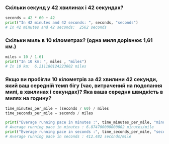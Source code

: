 ### Скільки секунд у 42 хвилинах і 42 секундах?
```python
seconds = 42 * 60 + 42
print("In 42 minutes and 42 seconds: ", seconds, "seconds")
# In 42 minutes and 42 seconds:  2562 seconds
```

### Скільки миль в 10 кілометрах? (одна миля дорівнює 1,61 км.)
```python
miles = 10 / 1.61
print("In 10 km: ", miles , "miles")
# In 10 km:  6.211180124223602 miles
```

### Якщо ви пробігли 10 кілометрів за 42 хвилини 42 секунди, який ваш середній темп бігу (час, витрачений на подолання милі, в хвилинах і секундах)? Яка ваша середня швидкість в милях на годину?
```python
time_minutes_per_mile = (seconds / 60) / miles
time_seconds_per_mile = seconds / miles

print("Everage running pace in minutes :", time_minutes_per_mile, "minutes/mile")
# Average running pace in minutes : 6.874700000000002 minutes/mile
print("Everage running pace in seconds :", time_seconds_per_mile, "seconds/mile")
# Average running pace in seconds : 412.482 seconds/mile
```


